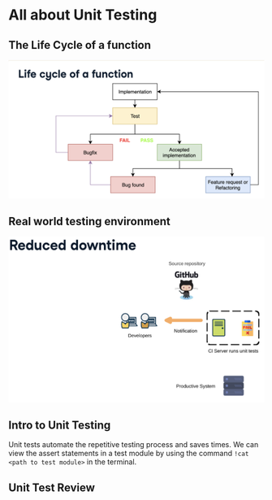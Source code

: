 # All about Unit Testing

## The Life Cycle of a function
<img src="images/Screen Shot 2022-04-19 at 1.46.16 PM.png" alt="Life Cycle of a function">

## Real world testing environment 
<img src="images/Screen Shot 2022-04-19 at 6.03.09 PM.png" alt="how testing works in real-life development">

## Intro to Unit Testing
Unit tests automate the repetitive testing process and saves times. We can view the assert statements in a test 
module by using the command `!cat <path to test module>` in the terminal. 

## Unit Test Review
